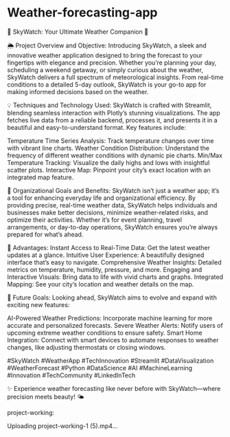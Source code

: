 # Weather-forecasting-app

🌟 SkyWatch: Your Ultimate Weather Companion 🌟

🌦️ Project Overview and Objective:
Introducing SkyWatch, a sleek and innovative weather application designed to bring the forecast to your fingertips with elegance and precision. Whether you’re planning your day, scheduling a weekend getaway, or simply curious about the weather, SkyWatch delivers a full spectrum of meteorological insights. From real-time conditions to a detailed 5-day outlook, SkyWatch is your go-to app for making informed decisions based on the weather.

💡 Techniques and Technology Used:
SkyWatch is crafted with Streamlit, blending seamless interaction with Plotly’s stunning visualizations. The app fetches live data from a reliable backend, processes it, and presents it in a beautiful and easy-to-understand format. Key features include:

Temperature Time Series Analysis: Track temperature changes over time with vibrant line charts.
Weather Condition Distribution: Understand the frequency of different weather conditions with dynamic pie charts.
Min/Max Temperature Tracking: Visualize the daily highs and lows with insightful scatter plots.
Interactive Map: Pinpoint your city’s exact location with an integrated map feature.

🎯 Organizational Goals and Benefits:
SkyWatch isn’t just a weather app; it’s a tool for enhancing everyday life and organizational efficiency. By providing precise, real-time weather data, SkyWatch helps individuals and businesses make better decisions, minimize weather-related risks, and optimize their activities. Whether it’s for event planning, travel arrangements, or day-to-day operations, SkyWatch ensures you’re always prepared for what’s ahead.

🌟 Advantages:
Instant Access to Real-Time Data: Get the latest weather updates at a glance.
Intuitive User Experience: A beautifully designed interface that’s easy to navigate.
Comprehensive Weather Insights: Detailed metrics on temperature, humidity, pressure, and more.
Engaging and Interactive Visuals: Bring data to life with vivid charts and graphs.
Integrated Mapping: See your city’s location and weather details on the map.

🚀 Future Goals:
Looking ahead, SkyWatch aims to evolve and expand with exciting new features:

AI-Powered Weather Predictions: Incorporate machine learning for more accurate and personalized forecasts.
Severe Weather Alerts: Notify users of upcoming extreme weather conditions to ensure safety.
Smart Home Integration: Connect with smart devices to automate responses to weather changes, like adjusting thermostats or closing windows.

#SkyWatch #WeatherApp #TechInnovation #Streamlit #DataVisualization #WeatherForecast #Python #DataScience #AI #MachineLearning #Innovation #TechCommunity #LinkedInTech

✨ Experience weather forecasting like never before with SkyWatch—where precision meets beauty! 🌤️

project-working:

Uploading project-working-1 (5).mp4…

